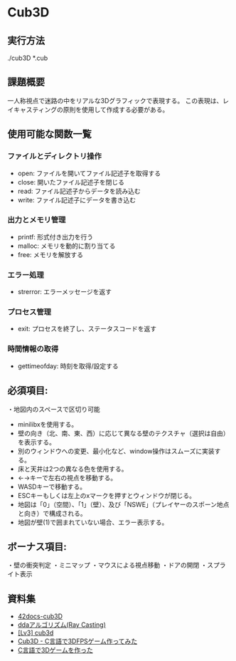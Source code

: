 # Cub3D

## 実行方法

./cub3D *.cub

## 課題概要

一人称視点で迷路の中をリアルな3Dグラフィックで表現する。
この表現は、レイキャスティングの原則を使用して作成する必要がある。

## 使用可能な関数一覧

### ファイルとディレクトリ操作
- open: ファイルを開いてファイル記述子を取得する
- close: 開いたファイル記述子を閉じる
- read: ファイル記述子からデータを読み込む
- write: ファイル記述子にデータを書き込む
### 出力とメモリ管理
- printf: 形式付き出力を行う
- malloc: メモリを動的に割り当てる
- free: メモリを解放する
### エラー処理
- strerror: エラーメッセージを返す
### プロセス管理
- exit: プロセスを終了し、ステータスコードを返す
### 時間情報の取得
- gettimeofday: 時刻を取得/設定する

## 必須項目:
・地図内のスペースで区切り可能
- minilibxを使用する。
- 壁の向き（北、南、東、西）に応じて異なる壁のテクスチャ（選択は自由）を表示する。
- 別のウィンドウへの変更、最小化など、window操作はスムーズに実装する。
- 床と天井は2つの異なる色を使用する。
- ←→キーで左右の視点を移動する。
- WASDキーで移動する。
- ESCキーもしくは左上のxマークを押すとウィンドウが閉じる。
- 地図は「0」（空間）、「1」（壁）、及び「NSWE」（プレイヤーのスポーン地点と向き）で構成される。
- 地図が壁(1)で囲まれていない場合、エラー表示する。

## ボーナス項目:
・壁の衝突判定
・ミニマップ
・マウスによる視点移動
・ドアの開閉
・スプライト表示

## 資料集
- [42docs-cub3D](https://harm-smits.github.io/42docs/projects/cub3d)
- [ddaアルゴリズム(Ray Casting)](https://lodev.org/cgtutor/raycasting.html)
- [[Lv3] cub3d](https://note.com/syamashi/n/nf5500ce3add0)
- [Cub3D - C言語で3DFPSゲーム作ってみた](https://zenn.dev/rt3mis10/articles/3482cc49e288ea)
- [C言語で3Dゲームを作った](https://jun-networks.hatenablog.com/entry/2021/03/04/130629)